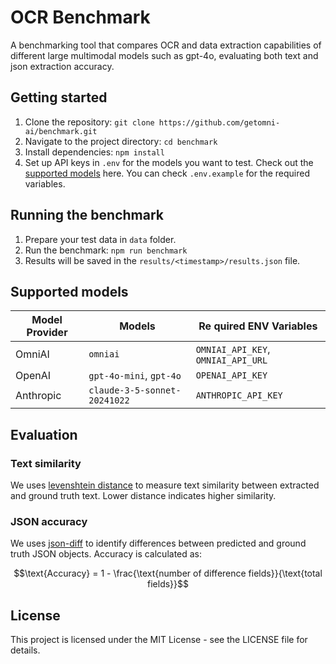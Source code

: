 # OCR Benchmark

A benchmarking tool that compares OCR and data extraction capabilities of different large multimodal models such as gpt-4o, evaluating both text and json extraction accuracy.

## Getting started

1. Clone the repository: `git clone https://github.com/getomni-ai/benchmark.git`
2. Navigate to the project directory: `cd benchmark`
3. Install dependencies: `npm install`
4. Set up API keys in `.env` for the models you want to test. Check out the [supported models](#supported-models) here. You can check `.env.example` for the required variables.

## Running the benchmark

1. Prepare your test data in `data` folder.
2. Run the benchmark: `npm run benchmark`
3. Results will be saved in the `results/<timestamp>/results.json` file.

## Supported models

| Model Provider | Models                       | Re quired ENV Variables            |
| -------------- | ---------------------------- | ---------------------------------- |
| OmniAI         | `omniai`                     | `OMNIAI_API_KEY`, `OMNIAI_API_URL` |
| OpenAI         | `gpt-4o-mini`, `gpt-4o`      | `OPENAI_API_KEY`                   |
| Anthropic      | `claude-3-5-sonnet-20241022` | `ANTHROPIC_API_KEY`                |

## Evaluation

### Text similarity

We uses [levenshtein distance](https://en.wikipedia.org/wiki/Levenshtein_distance) to measure text similarity between extracted and ground truth text.
Lower distance indicates higher similarity.

### JSON accuracy

We uses [json-diff](https://github.com/zgrossbart/jdd) to identify differences between predicted and ground truth JSON objects. Accuracy is calculated as:

```math
\text{Accuracy} = 1 - \frac{\text{number of difference fields}}{\text{total fields}}
```

## License

This project is licensed under the MIT License - see the LICENSE file for details.
